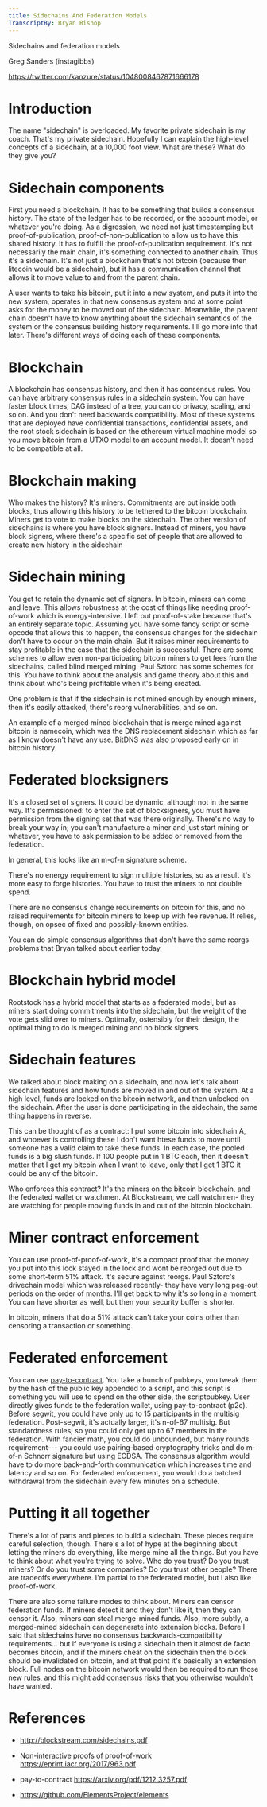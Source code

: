 ```yaml
---
title: Sidechains And Federation Models
TranscriptBy: Bryan Bishop
---
```


Sidechains and federation models

Greg Sanders (instagibbs)

<https://twitter.com/kanzure/status/1048008467871666178>

# Introduction

The name "sidechain" is overloaded. My favorite private sidechain is my coach. That's my private sidechain. Hopefully I can explain the high-level concepts of a sidechain, at a 10,000 foot view. What are these? What do they give you?

# Sidechain components

First you need a blockchain. It has to be something that builds a consensus history. The state of the ledger has to be recorded, or the account model, or whatever you're doing. As a digression, we need not just timestamping but proof-of-publication, proof-of-non-publication to allow us to have this shared history. It has to fulfill the proof-of-publication requirement. It's not necessarily the main chain, it's something connected to another chain. Thus it's a sidechain. It's not just a blockchain that's not bitcoin (because then litecoin would be a sidechain), but it has a communication channel that allows it to move value to and from the parent chain.

A user wants to take his bitcoin, put it into a new system, and puts it into the new system, operates in that new consensus system and at some point asks for the money to be moved out of the sidechain. Meanwhile, the parent chain doesn't have to know anything about the sidechain semantics of the system or the consensus building history requirements. I'll go more into that later. There's different ways of doing each of these components.

# Blockchain

A blockchain has consensus history, and then it has consensus rules. You can have arbitrary consensus rules in a sidechain system. You can have faster block times, DAG instead of a tree, you can do privacy, scaling, and so on. And you don't need backwards compatibility. Most of these systems that are deployed have confidential transactions, confidential assets, and the root stock sidechain is based on the ethereum virtual machine model so you move bitcoin from a UTXO model to an account model. It doesn't need to be compatible at all.

# Blockchain making

Who makes the history? It's miners. Commitments are put inside both blocks, thus allowing this history to be tethered to the bitcoin blockchain. Miners get to vote to make blocks on the sidechain. The other version of sidechains is where you have block signers. Instead of miners, you have block signers, where there's a specific set of people that are allowed to create new history in the sidechain

# Sidechain mining

You get to retain the dynamic set of signers. In bitcoin, miners can come and leave. This allows robustness at the cost of things like needing proof-of-work which is energy-intensive. I left out proof-of-stake because that's an entirely separate topic. Assuming you have some fancy script or some opcode that allows this to happen, the consensus changes for the sidechain don't have to occur on the main chain. But it raises miner requirements to stay profitable in the case that the sidechain is successful. There are some schemes to allow even non-participating bitcoin miners to get fees from the sidechains, called blind merged mining. Paul Sztorc has some schemes for this. You have to think about the analysis and game theory about this and think about who's being profitable when it's being created.

One problem is that if the sidechain is not mined enough by enough miners, then it's easily attacked, there's reorg vulnerabilities, and so on.

An example of a merged mined blockchain that is merge mined against bitcoin is namecoin, which was the DNS replacement sidechain which as far as I know doesn't have any use. BitDNS was also proposed early on in bitcoin history.

# Federated blocksigners

It's a closed set of signers. It could be dynamic, although not in the same way. It's permissioned: to enter the set of blocksigners, you must have permission from the signing set that was there originally. There's no way to break your way in; you can't manufacture a miner and just start mining or whatever, you have to ask permission to be added or removed from the federation.

In general, this looks like an m-of-n signature scheme.

There's no energy requirement to sign multiple histories, so as a result it's more easy to forge histories. You have to trust the miners to not double spend.

There are no consensus change requirements on bitcoin for this, and no raised requirements for bitcoin miners to keep up with fee revenue. It relies, though, on opsec of fixed and possibly-known entities.

You can do simple consensus algorithms that don't have the same reorgs problems that Bryan talked about earlier today.

# Blockchain hybrid model

Rootstock has a hybrid model that starts as a federated model, but as miners start doing commitments into the sidechain, but the weight of the vote gets slid over to miners. Optimally, ostensibly for their design, the optimal thing to do is merged mining and no block signers.

# Sidechain features

We talked about block making on a sidechain, and now let's talk about sidechain features and how funds are moved in and out of the system. At a high level, funds are locked on the bitcoin network, and then unlocked on the sidechain. After the user is done participating in the sidechain, the same thing happens in reverse.

This can be thought of as a contract: I put some bitcoin into sidechain A, and whoever is controlling these I don't want htese funds to move until someone has a valid claim to take these funds. In each case, the pooled funds is a big slush funds. If 100 people put in 1 BTC each, then it doesn't matter that I get my bitcoin when I want to leave, only that I get 1 BTC it could be any of the bitcoin.

Who enforces this contract? It's the miners on the bitcoin blockchain, and the federated wallet or watchmen. At Blockstream, we call watchmen- they are watching for people moving funds in and out of the bitcoin blockchain.

# Miner contract enforcement

You can use proof-of-proof-of-work, it's a compact proof that the money you put into this lock stayed in the lock and wont be reorged out due to some short-term 51% attack. It's secure against reorgs. Paul Sztorc's drivechain model which was released recently- they have very long peg-out periods on the order of months. I'll get back to why it's so long in a moment. You can have shorter as well, but then your security buffer is shorter.

In bitcoin, miners that do a 51% attack can't take your coins other than censoring a transaction or something.

# Federated enforcement

You can use [pay-to-contract](https://arxiv.org/pdf/1212.3257.pdf). You take a bunch of pubkeys, you tweak them by the hash of the public key appended to a script, and this script is something you will use to spend on the other side, the scriptpubkey. User directly gives funds to the federation wallet, using pay-to-contract (p2c). Before segwit, you could have only up to 15 participants in the multisig federation. Post-segwit, it's actually larger, it's n-of-67 multisig. But standardness rules; so you could only get up to 67 members in the federation. With fancier math, you could do unbounded, but many rounds requirement--- you could use pairing-based cryptography tricks and do m-of-n Schnorr signature but using ECDSA. The consensus algorithm would have to do more back-and-forth communication which increases time and latency and so on. For federated enforcement, you would do a batched withdrawal from the sidechain every few minutes on a schedule.

# Putting it all together

There's a lot of parts and pieces to build a sidechain. These pieces require careful selection, though. There's a lot of hype at the beginning about letting the miners do everything, like merge mine all the things. But you have to think about what you're trying to solve. Who do you trust? Do you trust miners? Or do you trust some companies? Do you trust other people? There are tradeoffs everywhere. I'm partial to the federated model, but I also like proof-of-work.

There are also some failure modes to think about. Miners can censor federation funds. If miners detect it and they don't like it, then they can censor it. Also, miners can steal merge-mined funds. Also, more subtly, a merged-mined sidechain can degenerate into extension blocks. Before I said that sidechains have no consensus backwards-compatibility requirements... but if everyone is using a sidechain then it almost de facto becomes bitcoin, and if the miners cheat on the sidechain then the block should be invalidated on bitcoin, and at that point it's basically an extension block. Full nodes on the bitcoin network would then be required to run those new rules, and this might add consensus risks that you otherwise wouldn't have wanted.

# References

* <http://blockstream.com/sidechains.pdf>

* Non-interactive proofs of proof-of-work <https://eprint.iacr.org/2017/963.pdf>

* pay-to-contract <https://arxiv.org/pdf/1212.3257.pdf>

* <https://github.com/ElementsProject/elements>
